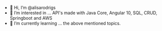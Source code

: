 - 👋 Hi, I’m @alisarodrigs
- 👀 I’m interested in ... API's made with Java Core, Angular 10, SQL, CRUD, Springboot and AWS
- 🌱 I’m currently learning ... the above mentioned topics.


<!---
alisarodrigs/alisarodrigs is a ✨ special ✨ repository because its `README.md` (this file) appears on your GitHub profile.
You can click the Preview link to take a look at your changes.
--->
